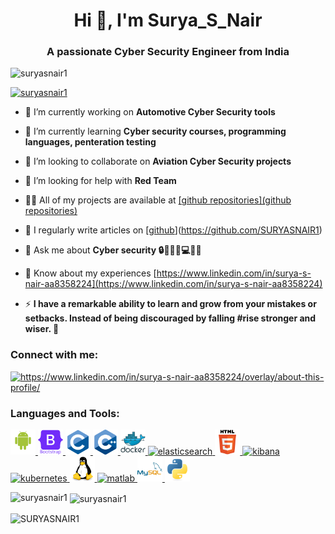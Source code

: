 <h1 align="center">Hi 👋, I'm Surya_S_Nair</h1>
<h3 align="center">A passionate Cyber Security Engineer from India</h3>

<p align="left"> <img src="https://komarev.com/ghpvc/?username=suryasnair1&label=Profile%20views&color=0e75b6&style=flat" alt="suryasnair1" /> </p>

<p align="left"> <a href="https://github.com/ryo-ma/github-profile-trophy"><img src="https://github-profile-trophy.vercel.app/?username=suryasnair1" alt="suryasnair1" /></a> </p>

- 🔭 I’m currently working on **Automotive Cyber Security tools**

- 🌱 I’m currently learning **Cyber security courses, programming languages, penteration testing**

- 👯 I’m looking to collaborate on **Aviation Cyber Security projects**

- 🤝 I’m looking for help with **Red Team**

- 👨‍💻 All of my projects are available at [[github repositories](github repositories)](https://github.com/SURYASNAIR1?tab=repositories)

- 📝 I regularly write articles on [[github](github)](https://github.com/SURYASNAIR1)

- 💬 Ask me about **Cyber security 🔒🔑💂‍♂️💻💡💭**

- 📄 Know about my experiences [https://www.linkedin.com/in/surya-s-nair-aa8358224](https://www.linkedin.com/in/surya-s-nair-aa8358224)

- ⚡ **I have a remarkable ability to learn and grow from your mistakes or setbacks. Instead of being discouraged by falling #rise stronger and wiser. 🌟**

<h3 align="left">Connect with me:</h3>
<p align="left">
<a href="https://linkedin.com/in/https://www.linkedin.com/in/surya-s-nair-aa8358224/overlay/about-this-profile/" target="blank"><img align="center" src="https://raw.githubusercontent.com/rahuldkjain/github-profile-readme-generator/master/src/images/icons/Social/linked-in-alt.svg" alt="https://www.linkedin.com/in/surya-s-nair-aa8358224/overlay/about-this-profile/" height="30" width="40" /></a>
</p>
<h3 align="left">Languages and Tools:</h3>
<p align="left"> <a href="https://developer.android.com" target="_blank" rel="noreferrer"> <img src="https://raw.githubusercontent.com/devicons/devicon/master/icons/android/android-original-wordmark.svg" alt="android" width="40" height="40"/> </a> <a href="https://getbootstrap.com" target="_blank" rel="noreferrer"> <img src="https://raw.githubusercontent.com/devicons/devicon/master/icons/bootstrap/bootstrap-plain-wordmark.svg" alt="bootstrap" width="40" height="40"/> </a> <a href="https://www.cprogramming.com/" target="_blank" rel="noreferrer"> <img src="https://raw.githubusercontent.com/devicons/devicon/master/icons/c/c-original.svg" alt="c" width="40" height="40"/> </a> <a href="https://www.w3schools.com/cpp/" target="_blank" rel="noreferrer"> <img src="https://raw.githubusercontent.com/devicons/devicon/master/icons/cplusplus/cplusplus-original.svg" alt="cplusplus" width="40" height="40"/> </a> <a href="https://www.docker.com/" target="_blank" rel="noreferrer"> <img src="https://raw.githubusercontent.com/devicons/devicon/master/icons/docker/docker-original-wordmark.svg" alt="docker" width="40" height="40"/> </a> <a href="https://www.elastic.co" target="_blank" rel="noreferrer"> <img src="https://www.vectorlogo.zone/logos/elastic/elastic-icon.svg" alt="elasticsearch" width="40" height="40"/> </a> <a href="https://www.w3.org/html/" target="_blank" rel="noreferrer"> <img src="https://raw.githubusercontent.com/devicons/devicon/master/icons/html5/html5-original-wordmark.svg" alt="html5" width="40" height="40"/> </a> <a href="https://www.elastic.co/kibana" target="_blank" rel="noreferrer"> <img src="https://www.vectorlogo.zone/logos/elasticco_kibana/elasticco_kibana-icon.svg" alt="kibana" width="40" height="40"/> </a> <a href="https://kubernetes.io" target="_blank" rel="noreferrer"> <img src="https://www.vectorlogo.zone/logos/kubernetes/kubernetes-icon.svg" alt="kubernetes" width="40" height="40"/> </a> <a href="https://www.linux.org/" target="_blank" rel="noreferrer"> <img src="https://raw.githubusercontent.com/devicons/devicon/master/icons/linux/linux-original.svg" alt="linux" width="40" height="40"/> </a> <a href="https://www.mathworks.com/" target="_blank" rel="noreferrer"> <img src="https://upload.wikimedia.org/wikipedia/commons/2/21/Matlab_Logo.png" alt="matlab" width="40" height="40"/> </a> <a href="https://www.mysql.com/" target="_blank" rel="noreferrer"> <img src="https://raw.githubusercontent.com/devicons/devicon/master/icons/mysql/mysql-original-wordmark.svg" alt="mysql" width="40" height="40"/> </a> <a href="https://www.python.org" target="_blank" rel="noreferrer"> <img src="https://raw.githubusercontent.com/devicons/devicon/master/icons/python/python-original.svg" alt="python" width="40" height="40"/> </a> </p>

<p><img align="left" src="https://github-readme-stats.vercel.app/api/top-langs?username=suryasnair1&show_icons=true&locale=en&layout=compact" alt="suryasnair1" /></p>

<p>&nbsp;<img align="center" src="https://github-readme-stats.vercel.app/api?username=suryasnair1&show_icons=true&locale=en" alt="suryasnair1" /></p>

<p><img align="center" src="https://github-readme-streak-stats.herokuapp.com/?user=rajithkrishnan&" alt="SURYASNAIR1" /></p>
